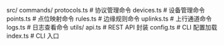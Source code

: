 src/
  commands/
    protocols.ts       # 协议管理命令
    devices.ts         # 设备管理命令
    points.ts          # 点位映射命令
    rules.ts           # 边缘规则命令
    uplinks.ts         # 上行通道命令
    logs.ts            # 日志查看命令
  utils/
    api.ts             # REST API 封装
    config.ts          # CLI 配置加载
  index.ts             # CLI 入口
